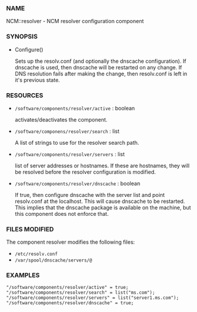 
### NAME

NCM::resolver - NCM resolver configuration component

### SYNOPSIS

- Configure()

    Sets up the resolv.conf (and optionally the dnscache configuration).
    If dnscache is used, then dnscache will be restarted on any change.
    If DNS resolution fails after making the change, then resolv.conf
    is left in it's previous state.

### RESOURCES

- `/software/components/resolver/active` : boolean

    activates/deactivates the component.

- `/software/componens/resolver/search` : list

    A list of strings to use for the resolver search path.

- `/software/components/resolver/servers` : list

    list of server addresses or hostnames. If these are
    hostnames, they will be resolved before the resolver 
    configuration is modified.

- `/software/components/resolver/dnscache` : boolean

    If true, then configure dnscache with the server list
    and point resolv.conf at the localhost. This will
    cause dnscache to be restarted. This implies that
    the dnscache package is available on the machine, 
    but this component does not enforce that.

### FILES MODIFIED

The component resolver modifies the following files:

- `/etc/resolv.conf`
- `/var/spool/dnscache/servers/@`

### EXAMPLES

    "/software/components/resolver/active" = true;
    "/software/components/resolver/search" = list("ms.com");
    "/software/components/resolver/servers" = list("server1.ms.com");
    "/software/components/resolver/dnscache" = true;
